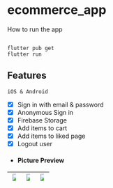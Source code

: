 # ecommerce_app

How to run the app
```

flutter pub get
flutter run

```

## Features

```
iOS & Android
```
  * [x] Sign in with email & password
  * [x] Anonymous Sign in
  * [x] Firebase Storage
  * [x] Add items to cart
  * [x] Add items to liked page
  * [x] Logout user

- #### Picture Preview

| <img src= "https://github.com/metatony/ecomm-v2/assets/98693285/58183958-032a-4d43-b4f2-c4bd4aa628af" style="max-width: 50%"> | <img src= "https://github.com/metatony/ecomm-v2/assets/98693285/c9d98c41-bf74-4bb0-8b25-2da72d9d3d22" style="max-width: 50%"> | <img src= "https://github.com/metatony/ecomm-v2/assets/98693285/55a4fd0e-aadb-43ec-94b5-ab1c7406f8ef" style="max-width: 50%"> |
| -------------------------------------------- | ---------------------------------- | ---------------------------------- |
